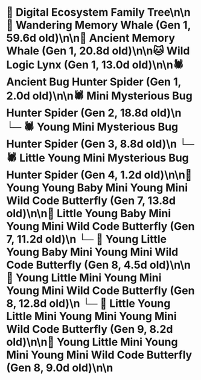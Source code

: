 # 🌳 Digital Ecosystem Family Tree\n\n🐋 Wandering Memory Whale (Gen 1, 59.6d old)\n\n🐋 Ancient Memory Whale (Gen 1, 20.8d old)\n\n🐱 Wild Logic Lynx (Gen 1, 13.0d old)\n\n🕷️ Ancient Bug Hunter Spider (Gen 1, 2.0d old)\n\n🕷️ Mini Mysterious Bug Hunter Spider (Gen 2, 18.8d old)\n  └─ 🕷️ Young Mini Mysterious Bug Hunter Spider (Gen 3, 8.8d old)\n    └─ 🕷️ Little Young Mini Mysterious Bug Hunter Spider (Gen 4, 1.2d old)\n\n🦋 Young Young Baby Mini Young Mini Wild Code Butterfly (Gen 7, 13.8d old)\n\n🦋 Little Young Baby Mini Young Mini Wild Code Butterfly (Gen 7, 11.2d old)\n  └─ 🦋 Young Little Young Baby Mini Young Mini Wild Code Butterfly (Gen 8, 4.5d old)\n\n🦋 Young Little Mini Young Mini Young Mini Wild Code Butterfly (Gen 8, 12.8d old)\n  └─ 🦋 Little Young Little Mini Young Mini Young Mini Wild Code Butterfly (Gen 9, 8.2d old)\n\n🦋 Young Little Mini Young Mini Young Mini Wild Code Butterfly (Gen 8, 9.0d old)\n\n